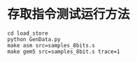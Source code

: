 # 存取指令测试运行方法

```
cd load_store
python GenData.py
make asm src=samples_8bits.s
make gem5 src=samples_8bit.s trace=1
```
